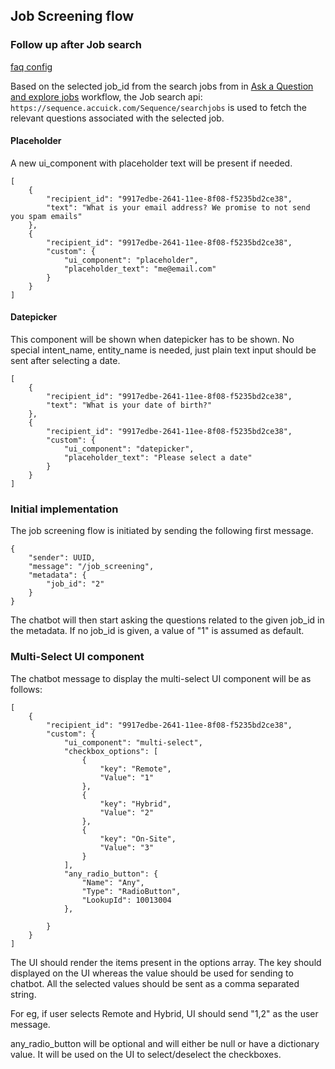 ## Job Screening flow

### Follow up after Job search
[faq config](/app/rasa/chatbot_data/faq/faq.yml)

Based on the selected job_id from the search jobs from in [Ask a Question and explore jobs](/docs/greet.md) workflow, the Job search api: `https://sequence.accuick.com/Sequence/searchjobs` is used to fetch the relevant questions associated with the selected job.

#### Placeholder
A new ui_component with placeholder text will be present if needed.

```
[
    {
        "recipient_id": "9917edbe-2641-11ee-8f08-f5235bd2ce38",
        "text": "What is your email address? We promise to not send you spam emails"
    },
    {
        "recipient_id": "9917edbe-2641-11ee-8f08-f5235bd2ce38",
        "custom": {
            "ui_component": "placeholder",
            "placeholder_text": "me@email.com"
        }
    }
]
```

#### Datepicker
This component will be shown when datepicker has to be shown. No special intent_name, entity_name is needed, just plain text input should be sent after selecting a date.

```
[
    {
        "recipient_id": "9917edbe-2641-11ee-8f08-f5235bd2ce38",
        "text": "What is your date of birth?"
    },
    {
        "recipient_id": "9917edbe-2641-11ee-8f08-f5235bd2ce38",
        "custom": {
            "ui_component": "datepicker",
            "placeholder_text": "Please select a date"
        }
    }
]
```



### Initial implementation
The job screening flow is initiated by sending the following first message.

```
{
    "sender": UUID,
    "message": "/job_screening",
    "metadata": {
        "job_id": "2"
    }
}
```

The chatbot will then start asking the questions related to the given job_id in the metadata. If no job_id is given, a value of "1" is assumed as default.

### Multi-Select UI component
The chatbot message to display the multi-select UI component will be as follows:
```
[
    {
        "recipient_id": "9917edbe-2641-11ee-8f08-f5235bd2ce38",
        "custom": {
            "ui_component": "multi-select",
            "checkbox_options": [
                {
                    "key": "Remote",
                    "Value": "1"
                },
                {
                    "key": "Hybrid",
                    "Value": "2"
                },
                {
                    "key": "On-Site",
                    "Value": "3"
                }
            ],
            "any_radio_button": {
                "Name": "Any",
                "Type": "RadioButton",
                "LookupId": 10013004
            },

        }
    }
]
```

The UI should render the items present in the options array. The key should displayed on the UI whereas the value should be used for sending to chatbot. All the selected values should be sent as a comma separated string.

For eg, if user selects Remote and Hybrid, UI should send "1,2" as the user message.

any_radio_button will be optional and will either be null or have a dictionary value. It will be used on the UI to select/deselect the checkboxes.